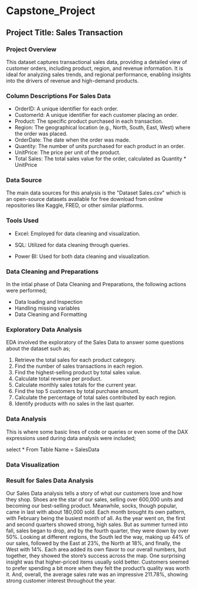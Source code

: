# Capstone_Project

## Project Title: Sales Transaction 

### Project Overview
This dataset captures transactional sales data, providing a detailed view of customer orders, including product, region, and revenue information. It is ideal for analyzing sales trends, and regional performance, enabling insights into the drivers of revenue and high-demand products.

### Column Descriptions For Sales Data
* OrderID: A unique identifier for each order.
* CustomerId: A unique identifier for each customer placing an order.
* Product: The specific product purchased in each transaction.
* Region: The geographical location (e.g., North, South, East, West) where the order was placed.
* OrderDate: The date when the order was made.
* Quantity: The number of units purchased for each product in an order.
* UnitPrice: The price per unit of the product.
* Total Sales: The total sales value for the order, calculated as Quantity * UnitPrice

### Data Source
The main data sources for this analysis is the "Dataset Sales.csv" which is an open-source datasets available for free download from online repositories like Kaggle, FRED, or other similar platforms.

### Tools Used
- Excel: Employed for data cleaning and visualization.

- SQL: Utilized for data cleaning through queries.

- Power BI: Used for both data cleaning and visualization.

### Data Cleaning and Preparations
In the intial phase of Data Cleaning and Preparations, the following actions were performed;
* Data loading and Inspection
* Handling missing variables
* Data Cleaning and Formatting

### Exploratory Data Analysis
EDA involved the exploratory of the Sales Data to answer some questions about the dataset such as;
1. Retrieve the total sales for each product category.
2. Find the number of sales transactions in each region.
3. Find the highest-selling product by total sales value.
4. Calculate total revenue per product.
5. Calculate monthly sales totals for the current year.
6. Find the top 5 customers by total purchase amount.
7. Calculate the percentage of total sales contributed by each region.
8. Identify products with no sales in the last quarter.

### Data Analysis
This is where some basic lines of code or queries or even some of the DAX expressions used during data analysis were included;

select *
From Table Name = SalesData

### Data Visualization


### Result for Sales Data Analysis
Our Sales Data analysis tells a story of what our customers love and how they shop. Shoes are the star of our sales, selling over 600,000 units and becoming our best-selling product. Meanwhile, socks, though popular, came in last with about 180,000 sold. Each month brought its own pattern, with February being the busiest month of all. As the year went on, the first and second quarters showed strong, high sales. But as summer turned into fall, sales began to drop, and by the fourth quarter, they were down by over 50%. Looking at different regions, the South led the way, making up 44% of our sales, followed by the East at 23%, the North at 18%, and finally, the West with 14%. Each area added its own flavor to our overall numbers, but together, they showed the store’s success across the map. One surprising insight was that higher-priced items usually sold better. Customers seemed to prefer spending a bit more when they felt the product’s quality was worth it. And, overall, the average sales rate was an impressive 211.78%, showing strong customer interest throughout the year.
